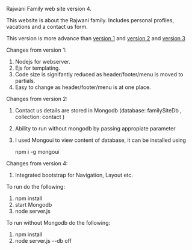Rajwani Family web site version 4. 

This website is about the Rajwani family. Includes personal profiles, vacations and a contact us form. 

This version is more advance than [version 1](https://github.com/RuheeRajwani/FamilySite-1 "version 1.") and [version 2](https://github.com/RuheeRajwani/FamilySite-2 "version 2.") and [version 3](https://github.com/RuheeRajwani/FamilySite-3 "version 3.")

Changes from version 1:
1. Nodejs for webserver.
2. Ejs for templating.
3. Code size is signifantly reduced as header/footer/menu is moved to partials.
4. Easy to change as header/footer/menu is at one place.

Changes from version 2:
1. Contact us details are stored in Mongodb (database: familySiteDb , collection: contact )
2. Ability to run without mongodb by passing appropiate parameter
3. I used Mongoui to view content of database, it can be installed using

    npm i -g mongoui
  
Changes from version 4:
1. Integrated bootstrap for Navigation, Layout etc.

To run do the following:
1. npm install
2. start Mongodb
3. node server.js

To run without Mongodb do the following:
1. npm install
2. node server.js --db off

